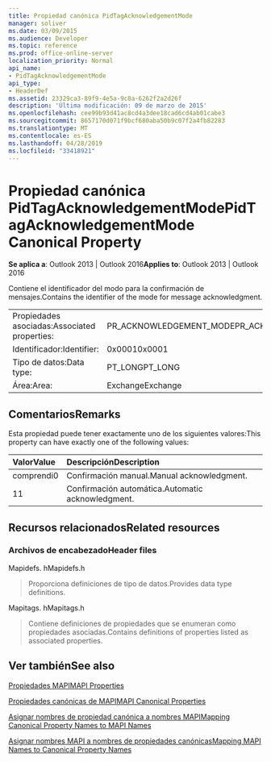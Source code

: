 ```yaml
---
title: Propiedad canónica PidTagAcknowledgementMode
manager: soliver
ms.date: 03/09/2015
ms.audience: Developer
ms.topic: reference
ms.prod: office-online-server
localization_priority: Normal
api_name:
- PidTagAcknowledgementMode
api_type:
- HeaderDef
ms.assetid: 23329ca3-89f9-4e5a-9c8a-6262f2a2d26f
description: 'Última modificación: 09 de marzo de 2015'
ms.openlocfilehash: cee99b93d41ac8cd4a3dee18cad6cd4ab01cabe3
ms.sourcegitcommit: 8657170d071f9bcf680aba50b9c07f2a4fb82283
ms.translationtype: MT
ms.contentlocale: es-ES
ms.lasthandoff: 04/28/2019
ms.locfileid: "33418921"
---
```

# <a name="pidtagacknowledgementmode-canonical-property"></a><span data-ttu-id="5418b-103">Propiedad canónica PidTagAcknowledgementMode</span><span class="sxs-lookup"><span data-stu-id="5418b-103">PidTagAcknowledgementMode Canonical Property</span></span>

  
  
<span data-ttu-id="5418b-104">**Se aplica a**: Outlook 2013 | Outlook 2016</span><span class="sxs-lookup"><span data-stu-id="5418b-104">**Applies to**: Outlook 2013 | Outlook 2016</span></span> 
  
<span data-ttu-id="5418b-105">Contiene el identificador del modo para la confirmación de mensajes.</span><span class="sxs-lookup"><span data-stu-id="5418b-105">Contains the identifier of the mode for message acknowledgment.</span></span>
  
|||
|:-----|:-----|
|<span data-ttu-id="5418b-106">Propiedades asociadas:</span><span class="sxs-lookup"><span data-stu-id="5418b-106">Associated properties:</span></span>  <br/> |<span data-ttu-id="5418b-107">PR_ACKNOWLEDGEMENT_MODE</span><span class="sxs-lookup"><span data-stu-id="5418b-107">PR_ACKNOWLEDGEMENT_MODE</span></span>  <br/> |
|<span data-ttu-id="5418b-108">Identificador:</span><span class="sxs-lookup"><span data-stu-id="5418b-108">Identifier:</span></span>  <br/> |<span data-ttu-id="5418b-109">0x0001</span><span class="sxs-lookup"><span data-stu-id="5418b-109">0x0001</span></span>  <br/> |
|<span data-ttu-id="5418b-110">Tipo de datos:</span><span class="sxs-lookup"><span data-stu-id="5418b-110">Data type:</span></span>  <br/> |<span data-ttu-id="5418b-111">PT_LONG</span><span class="sxs-lookup"><span data-stu-id="5418b-111">PT_LONG</span></span>  <br/> |
|<span data-ttu-id="5418b-112">Área:</span><span class="sxs-lookup"><span data-stu-id="5418b-112">Area:</span></span>  <br/> |<span data-ttu-id="5418b-113">Exchange</span><span class="sxs-lookup"><span data-stu-id="5418b-113">Exchange</span></span>  <br/> |
   
## <a name="remarks"></a><span data-ttu-id="5418b-114">Comentarios</span><span class="sxs-lookup"><span data-stu-id="5418b-114">Remarks</span></span>

<span data-ttu-id="5418b-115">Esta propiedad puede tener exactamente uno de los siguientes valores:</span><span class="sxs-lookup"><span data-stu-id="5418b-115">This property can have exactly one of the following values:</span></span>
  
|<span data-ttu-id="5418b-116">**Valor**</span><span class="sxs-lookup"><span data-stu-id="5418b-116">**Value**</span></span>|<span data-ttu-id="5418b-117">**Descripción**</span><span class="sxs-lookup"><span data-stu-id="5418b-117">**Description**</span></span>|
|:-----|:-----|
|<span data-ttu-id="5418b-118">comprendi</span><span class="sxs-lookup"><span data-stu-id="5418b-118">0</span></span>  <br/> |<span data-ttu-id="5418b-119">Confirmación manual.</span><span class="sxs-lookup"><span data-stu-id="5418b-119">Manual acknowledgment.</span></span>  <br/> |
|<span data-ttu-id="5418b-120">1</span><span class="sxs-lookup"><span data-stu-id="5418b-120">1</span></span>  <br/> |<span data-ttu-id="5418b-121">Confirmación automática.</span><span class="sxs-lookup"><span data-stu-id="5418b-121">Automatic acknowledgment.</span></span>  <br/> |
   
## <a name="related-resources"></a><span data-ttu-id="5418b-122">Recursos relacionados</span><span class="sxs-lookup"><span data-stu-id="5418b-122">Related resources</span></span>

### <a name="header-files"></a><span data-ttu-id="5418b-123">Archivos de encabezado</span><span class="sxs-lookup"><span data-stu-id="5418b-123">Header files</span></span>

<span data-ttu-id="5418b-124">Mapidefs. h</span><span class="sxs-lookup"><span data-stu-id="5418b-124">Mapidefs.h</span></span>
  
> <span data-ttu-id="5418b-125">Proporciona definiciones de tipo de datos.</span><span class="sxs-lookup"><span data-stu-id="5418b-125">Provides data type definitions.</span></span>
    
<span data-ttu-id="5418b-126">Mapitags. h</span><span class="sxs-lookup"><span data-stu-id="5418b-126">Mapitags.h</span></span>
  
> <span data-ttu-id="5418b-127">Contiene definiciones de propiedades que se enumeran como propiedades asociadas.</span><span class="sxs-lookup"><span data-stu-id="5418b-127">Contains definitions of properties listed as associated properties.</span></span>
    
## <a name="see-also"></a><span data-ttu-id="5418b-128">Ver también</span><span class="sxs-lookup"><span data-stu-id="5418b-128">See also</span></span>



[<span data-ttu-id="5418b-129">Propiedades MAPI</span><span class="sxs-lookup"><span data-stu-id="5418b-129">MAPI Properties</span></span>](mapi-properties.md)
  
[<span data-ttu-id="5418b-130">Propiedades canónicas de MAPI</span><span class="sxs-lookup"><span data-stu-id="5418b-130">MAPI Canonical Properties</span></span>](mapi-canonical-properties.md)
  
[<span data-ttu-id="5418b-131">Asignar nombres de propiedad canónica a nombres MAPI</span><span class="sxs-lookup"><span data-stu-id="5418b-131">Mapping Canonical Property Names to MAPI Names</span></span>](mapping-canonical-property-names-to-mapi-names.md)
  
[<span data-ttu-id="5418b-132">Asignar nombres MAPI a nombres de propiedades canónicas</span><span class="sxs-lookup"><span data-stu-id="5418b-132">Mapping MAPI Names to Canonical Property Names</span></span>](mapping-mapi-names-to-canonical-property-names.md)

